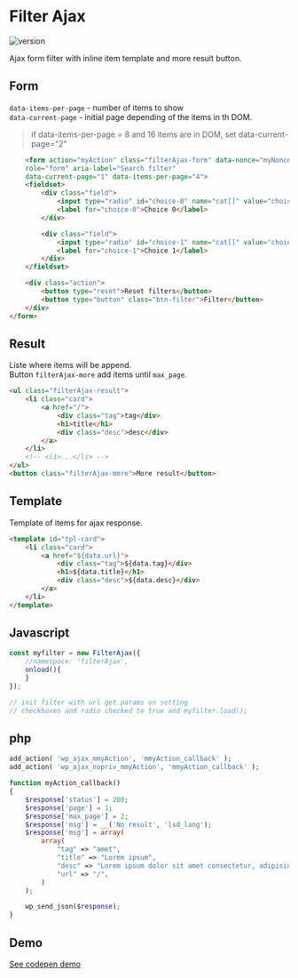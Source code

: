 
# Filter Ajax

![version](https://img.shields.io/github/manifest-json/v/Natjo/filterAjax)

Ajax form filter with inline item template and more result button.  

## Form
`data-items-per-page` - number of items to show  
`data-current-page` - initial page depending of the items in th DOM. 

> if data-items-per-page = 8 and 16 items are in DOM, set data-current-page="2"
```html
	<form action="myAction" class="filterAjax-form" data-nonce="myNonce" novalidate="novalidate" 
	role="form" aria-label="Search filter" 
	data-current-page="1" data-items-per-page="4">
    <fieldset>
        <div class="field">
            <input type="radio" id="choice-0" name="cat[]" value="choice-0">
			<label for="choice-0">Choice 0</label>
        </div>

        <div class="field">
            <input type="radio" id="choice-1" name="cat[]" value="choice-1">
			<label for="choice-1">Choice 1</label>
        </div>
    </fieldset>

	<div class="action">
		<button type="reset">Reset filters</button>
		<button type="button" class="btn-filter">Filter</button>
	</div>
</form>
```
## Result
Liste where items will be append.  
Button `filterAjax-more` add items until `max_page`.
```html
<ul class="filterAjax-result">
	<li class="card">
		<a href="/">
			<div class="tag">tag</div>
			<h1>title</h1>
			<div class="desc">desc</div>
		</a>
	</li>
	<!-- <li>...</li> -->
</ul>
<button class="filterAjax-more">More result</button>
```
## Template
Template of items for ajax response.  
```html
<template id="tpl-card">
	<li class="card">
		<a href="${data.url}">
			<div class="tag">${data.tag}</div>
			<h1>${data.title}</h1>
			<div class="desc">${data.desc}</div>
		</a>
	</li>
</template>
```

## Javascript
```javascript
const myfilter = new FilterAjax({
    //namespace: 'filterAjax',
    onload(){
    }
});

// init filter with url get params on setting
// checkboxes and radio checked to true and myfilter.load();
```

## php

```php
add_action( 'wp_ajax_mmyAction', 'mmyAction_callback' );
add_action( 'wp_ajax_nopriv_mmyAction', 'mmyAction_callback' );

function myAction_callback()
{
    $response['status'] = 200;
	$response['page'] = 1;
	$response['max_page'] = 2;
	$response['msg'] = __('No result', 'lsd_lang');
	$response['msg'] = array(
		array(
			"tag" => "amet",
			"title" => "Lorem ipsum",
			"desc" => "Lorem ipsum dolor sit amet consectetur, adipisicing elit.",
			"url" => "/",
		)
	);

    wp_send_json($response);
}
```

## Demo
[See codepen demo](https://codepen.io/natjo/pen/LYRzwXB?editors=1011)


